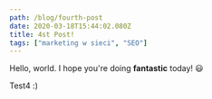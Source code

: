 ```yaml
---
path: /blog/fourth-post
date: 2020-03-18T15:44:02.080Z
title: 4st Post!
tags: ["marketing w sieci", "SEO"]
---
```

Hello, world. I hope you're doing **fantastic** today! 😃

Test4 :)